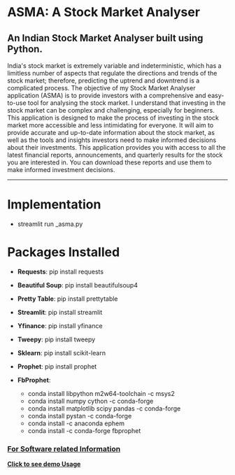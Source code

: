 # ASMA: A Stock Market Analyser
An Indian Stock Market Analyser built using Python.
---
<p> India's stock market is extremely variable and indeterministic, which has a limitless number of aspects that regulate the directions and trends of the stock market; therefore, predicting the uptrend and downtrend is a complicated process.
The objective of my Stock Market Analyser application (ASMA) is to provide investors with a comprehensive and easy-to-use tool for analysing the stock market. I understand that investing in the stock market can be complex and challenging, especially for beginners. This application is designed to make the process of investing in the stock market more accessible and less intimidating for everyone. It will aim to provide accurate and up-to-date information about the stock market, as well as the tools and insights investors need to make informed decisions about their investments.
This application provides you with access to all the latest financial reports, announcements, and quarterly results for the stock you are interested in. You can download these reports and use them to make informed investment decisions.</p>

---

# Implementation
- streamlit run _asma.py

# Packages Installed

- **Requests**: pip install requests
- **Beautiful Soup**: pip install beautifulsoup4
- **Pretty Table**: pip install prettytable
- **Streamlit**: pip install streamlit
- **Yfinance**: pip install yfinance
- **Tweepy**: pip install tweepy
- **Sklearn**: pip install scikit-learn
- **Prophet**: pip install prophet


- **FbProphet**:
  - conda install libpython m2w64-toolchain -c msys2
  - conda install numpy cython -c conda-forge
  - conda install matplotlib scipy pandas -c conda-forge
  - conda install pystan -c conda-forge
  - conda install -c anaconda ephem
  - conda install -c conda-forge fbprophet


### [For Software related Information](https://github.com/RahulRoy-rsp/ASMA-A-Stock-Market-Analyser/blob/main/Softwares/sofwares.md)

[**Click to see demo Usage**](https://github.com/RahulRoy-rsp/ASMA-A-Stock-Market-Analyser/blob/main/demoUsage.md)
